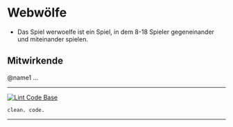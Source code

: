 # Webwölfe

- Das Spiel werwoelfe ist ein Spiel, in dem 8-18 Spieler gegeneinander und miteinander spielen.






## Mitwirkende
  @name1
  ...
  


---

[![Lint Code Base](https://github.com/SpotlightForBugs/werwoelfe/actions/workflows/super-linter.yml/badge.svg)](https://github.com/SpotlightForBugs/werwoelfe/actions/workflows/super-linter.yml)


``` clean. code. ```


---
